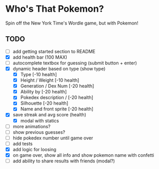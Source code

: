 # Who's That Pokemon?

Spin off the New York Time's Wordle game, but with Pokemon!

## TODO

- [ ] add getting started section to README
- [x] add health bar (100 MAX)
- [ ] autocomplete textbox for guessing (submit button + enter)
- [x] dynamic header based on type (show type)
  - [x] Type [-10 health]
  - [x] Height / Weight [-10 health]
  - [x] Generation / Dex Num [-20 health]
  - [x] Ability by [-20 health]
  - [x] Pokedex description / [-20 health]
  - [x] Silhouette [-20 health]
  - [x] Name and front sprite [-20 health]
- [x] save streak and avg score (health)
  - [x] modal with statics
- [ ] more animations?
- [ ] show previous guesses?
- [ ] hide pokedex number until game over
- [ ] add tests
- [x] add logic for loosing
- [x] on game over, show all info and show pokemon name with confetti
- [ ] add ability to share results with friends (modal?)
